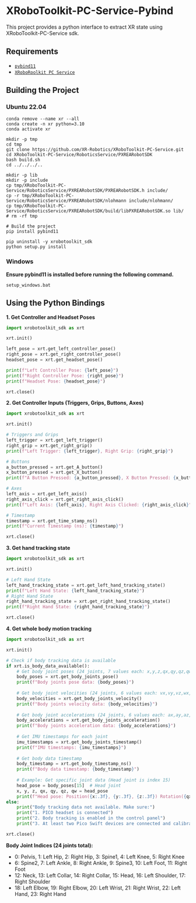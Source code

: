 # XRoboToolkit-PC-Service-Pybind

This project provides a python interface to extract XR state using XRoboToolkit-PC-Service sdk.

## Requirements

- [`pybind11`](https://github.com/pybind/pybind11)
- [`XRoboRoolkit PC Service`](https://github.com/XR-Robotics/XRoboToolkit-PC-Service#)

## Building the Project
### Ubuntu 22.04

```
conda remove --name xr --all
conda create -n xr python=3.10
conda activate xr

mkdir -p tmp
cd tmp
git clone https://github.com/XR-Robotics/XRoboToolkit-PC-Service.git
cd XRoboToolkit-PC-Service/RoboticsService/PXREARobotSDK 
bash build.sh
cd ../../../..

mkdir -p lib
mkdir -p include
cp tmp/XRoboToolkit-PC-Service/RoboticsService/PXREARobotSDK/PXREARobotSDK.h include/
cp -r tmp/XRoboToolkit-PC-Service/RoboticsService/PXREARobotSDK/nlohmann include/nlohmann/
cp tmp/XRoboToolkit-PC-Service/RoboticsService/PXREARobotSDK/build/libPXREARobotSDK.so lib/
# rm -rf tmp

# Build the project
pip install pybind11

pip uninstall -y xrobotoolkit_sdk
python setup.py install
```

### Windows

**Ensure pybind11 is installed before running the following command.**

```
setup_windows.bat
```

## Using the Python Bindings

**1. Get Controller and Headset Poses**

```python
import xrobotoolkit_sdk as xrt

xrt.init()

left_pose = xrt.get_left_controller_pose()
right_pose = xrt.get_right_controller_pose()
headset_pose = xrt.get_headset_pose()

print(f"Left Controller Pose: {left_pose}")
print(f"Right Controller Pose: {right_pose}")
print(f"Headset Pose: {headset_pose}")

xrt.close()
```

**2. Get Controller Inputs (Triggers, Grips, Buttons, Axes)**

```python
import xrobotoolkit_sdk as xrt

xrt.init()

# Triggers and Grips
left_trigger = xrt.get_left_trigger()
right_grip = xrt.get_right_grip()
print(f"Left Trigger: {left_trigger}, Right Grip: {right_grip}")

# Buttons
a_button_pressed = xrt.get_A_button()
x_button_pressed = xrt.get_X_button()
print(f"A Button Pressed: {a_button_pressed}, X Button Pressed: {x_button_pressed}")

# Axes
left_axis = xrt.get_left_axis()
right_axis_click = xrt.get_right_axis_click()
print(f"Left Axis: {left_axis}, Right Axis Clicked: {right_axis_click}")

# Timestamp
timestamp = xrt.get_time_stamp_ns()
print(f"Current Timestamp (ns): {timestamp}")

xrt.close()
```

**3. Get hand tracking state**
```python
import xrobotoolkit_sdk as xrt

xrt.init()

# Left Hand State
left_hand_tracking_state = xrt.get_left_hand_tracking_state()
print(f"Left Hand State: {left_hand_tracking_state}")
# Right Hand State
right_hand_tracking_state = xrt.get_right_hand_tracking_state()
print(f"Right Hand State: {right_hand_tracking_state}")

xrt.close()
```

**4. Get whole body motion tracking**
```python
import xrobotoolkit_sdk as xrt

xrt.init()

# Check if body tracking data is available
if xrt.is_body_data_available():
    # Get body joint poses (24 joints, 7 values each: x,y,z,qx,qy,qz,qw)
    body_poses = xrt.get_body_joints_pose()
    print(f"Body joints pose data: {body_poses}")
    
    # Get body joint velocities (24 joints, 6 values each: vx,vy,vz,wx,wy,wz)
    body_velocities = xrt.get_body_joints_velocity()
    print(f"Body joints velocity data: {body_velocities}")
    
    # Get body joint accelerations (24 joints, 6 values each: ax,ay,az,wax,way,waz)
    body_accelerations = xrt.get_body_joints_acceleration()
    print(f"Body joints acceleration data: {body_accelerations}")
    
    # Get IMU timestamps for each joint
    imu_timestamps = xrt.get_body_joints_timestamp()
    print(f"IMU timestamps: {imu_timestamps}")
    
    # Get body data timestamp
    body_timestamp = xrt.get_body_timestamp_ns()
    print(f"Body data timestamp: {body_timestamp}")
    
    # Example: Get specific joint data (Head joint is index 15)
    head_pose = body_poses[15]  # Head joint
    x, y, z, qx, qy, qz, qw = head_pose
    print(f"Head pose: Position({x:.3f}, {y:.3f}, {z:.3f}) Rotation({qx:.3f}, {qy:.3f}, {qz:.3f}, {qw:.3f})")
else:
    print("Body tracking data not available. Make sure:")
    print("1. PICO headset is connected")
    print("2. Body tracking is enabled in the control panel")
    print("3. At least two Pico Swift devices are connected and calibrated")

xrt.close()
```

**Body Joint Indices (24 joints total):**
- 0: Pelvis, 1: Left Hip, 2: Right Hip, 3: Spine1, 4: Left Knee, 5: Right Knee
- 6: Spine2, 7: Left Ankle, 8: Right Ankle, 9: Spine3, 10: Left Foot, 11: Right Foot
- 12: Neck, 13: Left Collar, 14: Right Collar, 15: Head, 16: Left Shoulder, 17: Right Shoulder
- 18: Left Elbow, 19: Right Elbow, 20: Left Wrist, 21: Right Wrist, 22: Left Hand, 23: Right Hand